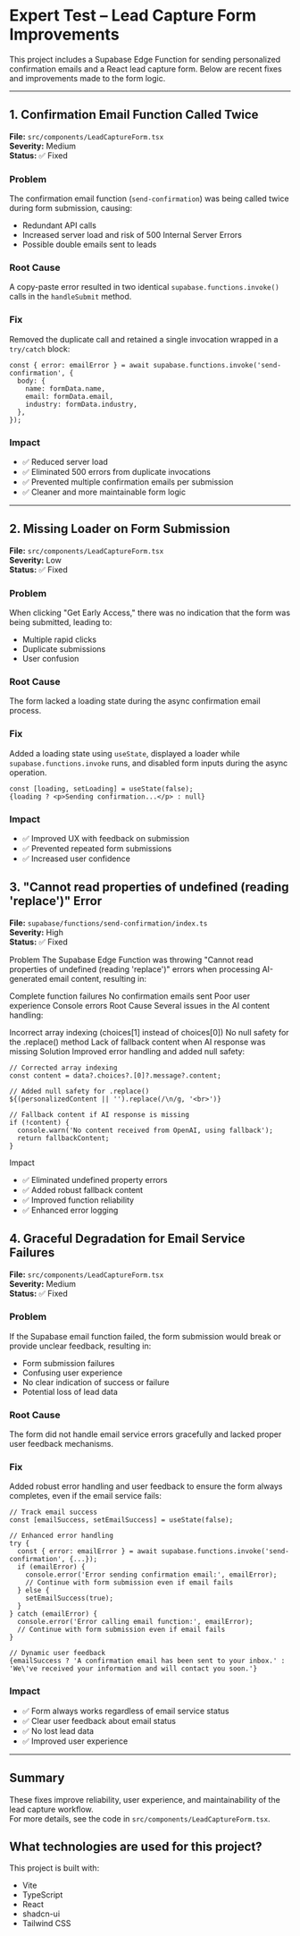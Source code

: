 # Expert Test – Lead Capture Form Improvements

This project includes a Supabase Edge Function for sending personalized confirmation emails and a React lead capture form. Below are recent fixes and improvements made to the form logic.

---

## 1. Confirmation Email Function Called Twice

**File:** `src/components/LeadCaptureForm.tsx`  
**Severity:** Medium  
**Status:** ✅ Fixed

### Problem
The confirmation email function (`send-confirmation`) was being called twice during form submission, causing:
- Redundant API calls
- Increased server load and risk of 500 Internal Server Errors
- Possible double emails sent to leads

### Root Cause
A copy-paste error resulted in two identical `supabase.functions.invoke()` calls in the `handleSubmit` method.

### Fix
Removed the duplicate call and retained a single invocation wrapped in a `try/catch` block:

```tsx
const { error: emailError } = await supabase.functions.invoke('send-confirmation', {
  body: {
    name: formData.name,
    email: formData.email,
    industry: formData.industry,
  },
});
```

### Impact
- ✅ Reduced server load
- ✅ Eliminated 500 errors from duplicate invocations
- ✅ Prevented multiple confirmation emails per submission
- ✅ Cleaner and more maintainable form logic

---

## 2. Missing Loader on Form Submission

**File:** `src/components/LeadCaptureForm.tsx`  
**Severity:** Low  
**Status:** ✅ Fixed

### Problem
When clicking "Get Early Access," there was no indication that the form was being submitted, leading to:
- Multiple rapid clicks
- Duplicate submissions
- User confusion

### Root Cause
The form lacked a loading state during the async confirmation email process.

### Fix
Added a loading state using `useState`, displayed a loader while `supabase.functions.invoke` runs, and disabled form inputs during the async operation.

```tsx
const [loading, setLoading] = useState(false);
{loading ? <p>Sending confirmation...</p> : null}
```

### Impact
- ✅ Improved UX with feedback on submission
- ✅ Prevented repeated form submissions
- ✅ Increased user confidence


## 3. "Cannot read properties of undefined (reading 'replace')" Error
**File:** `supabase/functions/send-confirmation/index.ts`  
**Severity:** High  
**Status:** ✅ Fixed

Problem
The Supabase Edge Function was throwing "Cannot read properties of undefined (reading 'replace')" errors when processing AI-generated email content, resulting in:

Complete function failures
No confirmation emails sent
Poor user experience
Console errors
Root Cause
Several issues in the AI content handling:

Incorrect array indexing (choices[1] instead of choices[0])
No null safety for the .replace() method
Lack of fallback content when AI response was missing
Solution
Improved error handling and added null safety:

```tsx
// Corrected array indexing
const content = data?.choices?.[0]?.message?.content;

// Added null safety for .replace()
${(personalizedContent || '').replace(/\n/g, '<br>')}

// Fallback content if AI response is missing
if (!content) {
  console.warn('No content received from OpenAI, using fallback');
  return fallbackContent;
}
```

Impact
- ✅ Eliminated undefined property errors
- ✅ Added robust fallback content
- ✅ Improved function reliability
- ✅ Enhanced error logging


## 4. Graceful Degradation for Email Service Failures

**File:** `src/components/LeadCaptureForm.tsx`  
**Severity:** Medium  
**Status:** ✅ Fixed

### Problem
If the Supabase email function failed, the form submission would break or provide unclear feedback, resulting in:
- Form submission failures
- Confusing user experience
- No clear indication of success or failure
- Potential loss of lead data

### Root Cause
The form did not handle email service errors gracefully and lacked proper user feedback mechanisms.

### Fix
Added robust error handling and user feedback to ensure the form always completes, even if the email service fails:

```tsx
// Track email success
const [emailSuccess, setEmailSuccess] = useState(false);

// Enhanced error handling
try {
  const { error: emailError } = await supabase.functions.invoke('send-confirmation', {...});
  if (emailError) {
    console.error('Error sending confirmation email:', emailError);
    // Continue with form submission even if email fails
  } else {
    setEmailSuccess(true);
  }
} catch (emailError) {
  console.error('Error calling email function:', emailError);
  // Continue with form submission even if email fails
}

// Dynamic user feedback
{emailSuccess ? 'A confirmation email has been sent to your inbox.' : 'We\'ve received your information and will contact you soon.'}
```

### Impact
- ✅ Form always works regardless of email service status
- ✅ Clear user feedback about email status
- ✅ No lost lead data
- ✅ Improved user experience


---

## Summary

These fixes improve reliability, user experience, and maintainability of the lead capture workflow.  
For more details, see the code in `src/components/LeadCaptureForm.tsx`.


## What technologies are used for this project?

This project is built with:

- Vite
- TypeScript
- React
- shadcn-ui
- Tailwind CSS